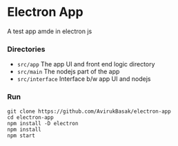 # Electron App
A test app amde in electron js

### Directories
- `src/app` The app UI and front end logic directory
- `src/main` The nodejs part of the app
- `src/interface` Interface b/w app UI and nodejs

### Run
```
git clone https://github.com/AvirukBasak/electron-app
cd electron-app
npm install -D electron
npm install
npm start
```
